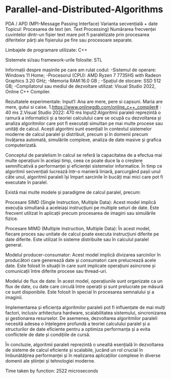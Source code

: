 # Parallel-and-Distributed-Algorithms
PDA / APD (MPI-Message Passing Interface)
Varianta secvențială + date
Topicul:
Procesarea de text (en. Text Processing)
Numărarea frecvenței cuvintelor dintr-un fișier text mare pot fi paralelizate prin procesarea diferitelor părți ale fișierului pe fire sau procesoare separate.

Limbajele de programare utilizate:
C++

Sistemele si/sau framework-urile folosite:
STL

Informații despre mașinile pe care am rulat codul:
-Sistemul de operare:  Windows 11 Home;
-Procesorul (CPU):  AMD Ryzen 7 7735HS with Radeon Graphics           3.20 GHz;
-Memoria RAM:16.0 GB ;
-Spațiul de stocare: SSD 512 GB;
-Compilatorul sau mediul de dezvoltare utilizat: Visual Studio 2022, Online C++ Compiler.

Rezultatele experimentale:
Input1: Ana are mere, pere si capsuni. Maria are mere, gutui si caise.
1.https://www.onlinegdb.com/online_c++_compiler# : 40 ms
2.Visual Studio 2022: 470 ms
Input2:Algoritmii paraleli reprezintă o ramură a informaticii și a teoriei calculului care se ocupă cu dezvoltarea și analiza algoritmilor care pot fi executați simultan pe mai multe procese sau unități de calcul. Acești algoritmi sunt esențiali în contextul sistemelor moderne de calcul paralel și distribuit, precum și în domenii precum învățarea automată, simulările complexe, analiza de date masive și grafica computerizată.

Conceptul de paralelism în calcul se referă la capacitatea de a efectua mai multe operațiuni în același timp, ceea ce poate duce la o creștere semnificativă a performanței și eficienței sistemelor informatice. În timp ce algoritmii secvențiali lucrează într-o manieră liniară, parcurgând pașii unul câte unul, algoritmii paraleli își împart sarcinile în bucăți mai mici care pot fi executate în paralel.

Există mai multe modele și paradigme de calcul paralel, precum:

Procesare SIMD (Single Instruction, Multiple Data): Acest model implică execuția simultană a aceleiași instrucțiuni pe multiple seturi de date. Este frecvent utilizat în aplicații precum procesarea de imagini sau simulările fizice.

Procesare MIMD (Multiple Instruction, Multiple Data): În acest model, fiecare proces sau unitate de calcul poate executa instrucțiuni diferite pe date diferite. Este utilizat în sisteme distribuite sau în calculul paralel general.

Modelul producer-consumator: Acest model implică divizarea sarcinilor în producători care generează date și consumatori care prelucrează acele date. Este folosit în situații în care sunt implicate operațiuni asincrone și comunicații între diferite procese sau thread-uri.

Modelul de flux de date: În acest model, operațiunile sunt organizate ca un flux de date, cu date care circulă între operații și sunt prelucrate pe măsură ce sunt disponibile. Este folosit în special în procesarea semnalului și a imaginii.

Implementarea și eficiența algoritmilor paraleli pot fi influențate de mai mulți factori, inclusiv arhitectura hardware, scalabilitatea sistemului, sincronizarea și gestionarea resurselor. De asemenea, dezvoltarea algoritmilor paraleli necesită adesea o înțelegere profundă a teoriei calculului paralel și a structurilor de date eficiente pentru a optimiza performanța și a evita conflictele de date și condițiile de cursă.

În concluzie, algoritmii paraleli reprezintă o unealtă esențială în dezvoltarea de sisteme de calcul eficiente și scalabile, jucând un rol crucial în îmbunătățirea performanței și în realizarea aplicațiilor complexe în diverse domenii ale științei și tehnologiei moderne.

Time taken by function: 2522 microseconds

